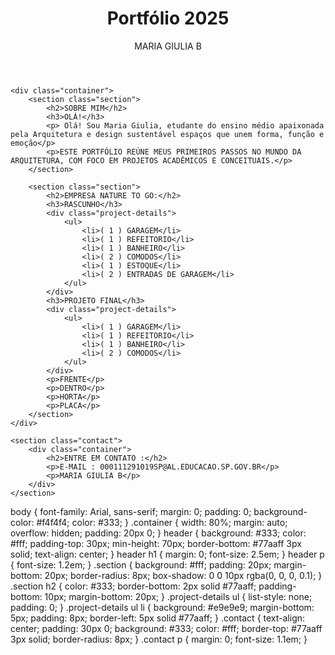 <!DOCTYPE html>
<html lang="pt-BR">
<head>
    <meta charset="UTF-8">
    <meta name="viewport" content="width=device-width, initial-scale=1.0">
    <title>Portfólio - Maria Giulia B</title>
    <link rel="stylesheet" href="style.css"> </head>
<body>
    <header>
        <div class="container">
            <h1>Portfólio 2025</h1> 
            <p>MARIA GIULIA B</p> 
        </div>
    </header>

    <div class="container">
        <section class="section">
            <h2>SOBRE MIM</h2> 
            <h3>OLÁ!</h3> 
            <p> Olá! Sou Maria Giulia, etudante do ensino médio apaixonada pela Arquitetura e design sustentável espaços que unem forma, função e emoção</p> 
            <p>ESTE PORTFÓLIO REÚNE MEUS PRIMEIROS PASSOS NO MUNDO DA ARQUITETURA, COM FOCO EM PROJETOS ACADÊMICOS E CONCEITUAIS.</p> 
        </section>

        <section class="section">
            <h2>EMPRESA NATURE TO GO:</h2> 
            <h3>RASCUNHO</h3> 
            <div class="project-details">
                <ul>
                    <li>( 1 ) GARAGEM</li> 
                    <li>( 1 ) REFEITORIO</li> 
                    <li>( 1 ) BANHEIRO</li> 
                    <li>( 2 ) COMODOS</li> 
                    <li>( 1 ) ESTOQUE</li> 
                    <li>( 2 ) ENTRADAS DE GARAGEM</li> 
                </ul>
            </div>
            <h3>PROJETO FINAL</h3> 
            <div class="project-details">
                <ul>
                    <li>( 1 ) GARAGEM</li> 
                    <li>( 1 ) REFEITORIO</li> 
                    <li>( 1 ) BANHEIRO</li> 
                    <li>( 2 ) COMODOS</li> 
                </ul>
            </div>
            <p>FRENTE</p> 
            <p>DENTRO</p> 
            <p>HORTA</p> 
            <p>PLACA</p> 
        </section>
    </div>

    <section class="contact">
        <div class="container">
            <h2>ENTRE EM CONTATO :</h2> 
            <p>E-MAIL : 000111291019SP@AL.EDUCACAO.SP.GOV.BR</p> 
            <p>MARIA GIULIA B</p> 
        </div>
    </section>
</body>
</html>
body {
    font-family: Arial, sans-serif;
    margin: 0;
    padding: 0;
    background-color: #f4f4f4;
    color: #333;
}
.container {
    width: 80%;
    margin: auto;
    overflow: hidden;
    padding: 20px 0;
}
header {
    background: #333;
    color: #fff;
    padding-top: 30px;
    min-height: 70px;
    border-bottom: #77aaff 3px solid;
    text-align: center;
}
header h1 {
    margin: 0;
    font-size: 2.5em;
}
header p {
    font-size: 1.2em;
}
.section {
    background: #fff;
    padding: 20px;
    margin-bottom: 20px;
    border-radius: 8px;
    box-shadow: 0 0 10px rgba(0, 0, 0, 0.1);
}
.section h2 {
    color: #333;
    border-bottom: 2px solid #77aaff;
    padding-bottom: 10px;
    margin-bottom: 20px;
}
.project-details ul {
    list-style: none;
    padding: 0;
}
.project-details ul li {
    background: #e9e9e9;
    margin-bottom: 5px;
    padding: 8px;
    border-left: 5px solid #77aaff;
}
.contact {
    text-align: center;
    padding: 30px 0;
    background: #333;
    color: #fff;
    border-top: #77aaff 3px solid;
    border-radius: 8px;
}
.contact p {
    margin: 0;
    font-size: 1.1em;
}

